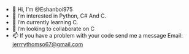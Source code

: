 - 👋 Hi, I’m @Eshanboi975
- 👀 I’m interested in Python, C# And C.
- 🌱 I’m currently learning C.
- 💞️ I’m looking to collaborate on C
- 📫 If you have a problem with your code send me a message
Email: jerrrythomso67@gmail.com

